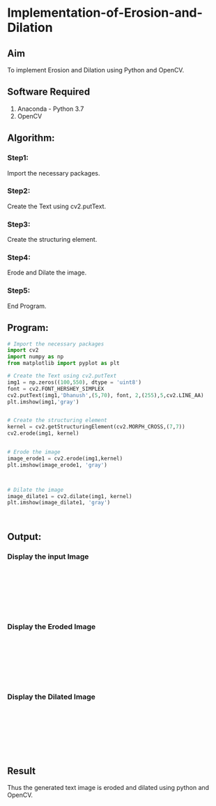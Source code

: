 # Implementation-of-Erosion-and-Dilation
## Aim
To implement Erosion and Dilation using Python and OpenCV.
## Software Required
1. Anaconda - Python 3.7
2. OpenCV
## Algorithm:
### Step1:
Import the necessary packages.
### Step2:
Create the Text using cv2.putText.

### Step3:
Create the structuring element.



### Step4:
Erode and Dilate the image.



### Step5:
End Program.



 
## Program:

``` Python
# Import the necessary packages
import cv2
import numpy as np
from matplotlib import pyplot as plt

# Create the Text using cv2.putText
img1 = np.zeros((100,550), dtype = 'uint8')
font = cv2.FONT_HERSHEY_SIMPLEX
cv2.putText(img1,'Dhanush',(5,70), font, 2,(255),5,cv2.LINE_AA)
plt.imshow(img1,'gray')


# Create the structuring element
kernel = cv2.getStructuringElement(cv2.MORPH_CROSS,(7,7))
cv2.erode(img1, kernel)


# Erode the image
image_erode1 = cv2.erode(img1,kernel)
plt.imshow(image_erode1, 'gray')



# Dilate the image
image_dilate1 = cv2.dilate(img1, kernel)
plt.imshow(image_dilate1, 'gray')




```
## Output:

### Display the input Image
<br>
<br>
<br>
<br>
<br>
<br>

### Display the Eroded Image
<br>
<br>
<br>
<br>
<br>
<br>

### Display the Dilated Image
<br>
<br>
<br>
<br>
<br>
<br>

## Result
Thus the generated text image is eroded and dilated using python and OpenCV.
